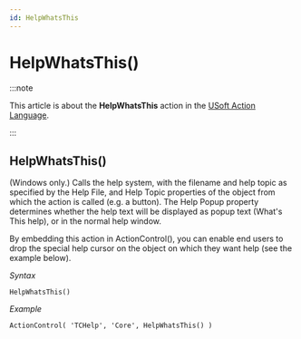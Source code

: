 ```yaml
---
id: HelpWhatsThis
---
```


# HelpWhatsThis()




:::note

This article is about the **HelpWhatsThis** action in the [USoft Action Language](/docs/Task_flow/Action_Language_reference/USoft_Action_Language.md).

:::

## **HelpWhatsThis()**

(Windows only.) Calls the help system, with the filename and help topic as specified by the Help File, and Help Topic properties of the object from which the action is called (e.g. a button). The Help Popup property determines whether the help text will be displayed as popup text (What's This help), or in the normal help window.

By embedding this action in ActionControl(), you can enable end users to drop the special help cursor on the object on which they want help (see the example below).

*Syntax*

```
HelpWhatsThis()
```

*Example*

```
ActionControl( 'TCHelp', 'Core', HelpWhatsThis() )
```

 